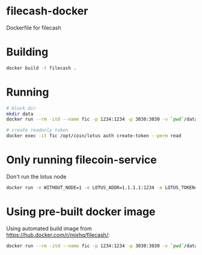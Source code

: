 # filecash-docker
Dockerfile for filecash


# Building

```bash
docker build -t filecash .
```

# Running

```bash
# block dir
mkdir data
docker run --rm -itd --name fic -p 1234:1234 -p 3030:3030 -v `pwd`/data:/root/.lotus filecash

# create readonly token
docker exec -it fic /opt/coin/lotus auth create-token --perm read
```


# Only running filecoin-service

Don't run the lotus node

```bash
docker run -e WITHOUT_NODE=1 -e LOTUS_ADDR=1.1.1.1:1234 -e LOTUS_TOKEN=THE_JWT_TOKEN --rm -itd --name fic -p 1234:1234 -p 3030:3030 -v `pwd`/data:/root/.lotus filecash
```


# Using pre-built docker image

Using automated build image from <https://hub.docker.com/r/mixhq/filecash/>:

```bash
docker run --rm -itd --name fic -p 1234:1234 -p 3030:3030 -v `pwd`/data:/root/.lotus mixhq/filecash
```
